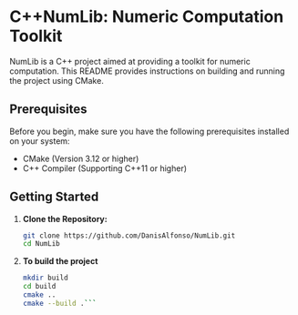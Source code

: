 # C++NumLib: Numeric Computation Toolkit

NumLib is a C++ project aimed at providing a toolkit for numeric computation. This README provides instructions on building and running the project using CMake.

## Prerequisites

Before you begin, make sure you have the following prerequisites installed on your system:

- CMake (Version 3.12 or higher)
- C++ Compiler (Supporting C++11 or higher)

## Getting Started

1. **Clone the Repository:**

   ```bash
   git clone https://github.com/DanisAlfonso/NumLib.git
   cd NumLib

2. **To build the project**

   ```bash
   mkdir build
   cd build
   cmake ..
   cmake --build .```
